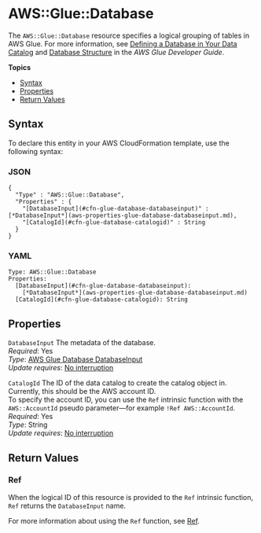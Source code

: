 # AWS::Glue::Database<a name="aws-resource-glue-database"></a>

The `AWS::Glue::Database` resource specifies a logical grouping of tables in AWS Glue\. For more information, see [Defining a Database in Your Data Catalog](https://docs.aws.amazon.com/glue/latest/dg/define-database.html) and [Database Structure](https://docs.aws.amazon.com/glue/latest/dg/aws-glue-api-catalog-databases.html#aws-glue-api-catalog-databases-Database) in the *AWS Glue Developer Guide*\.

**Topics**
+ [Syntax](#aws-resource-glue-database-syntax)
+ [Properties](#aws-resource-glue-database-properties)
+ [Return Values](#aws-resource-glue-database-returnvalues)

## Syntax<a name="aws-resource-glue-database-syntax"></a>

To declare this entity in your AWS CloudFormation template, use the following syntax:

### JSON<a name="aws-resource-glue-database-syntax.json"></a>

```
{
  "Type" : "AWS::Glue::Database",
  "Properties" : {
    "[DatabaseInput](#cfn-glue-database-databaseinput)" : [*DatabaseInput*](aws-properties-glue-database-databaseinput.md),
    "[CatalogId](#cfn-glue-database-catalogid)" : String
  }
}
```

### YAML<a name="aws-resource-glue-database-syntax.yaml"></a>

```
Type: AWS::Glue::Database
Properties:
  [DatabaseInput](#cfn-glue-database-databaseinput): 
    [*DatabaseInput*](aws-properties-glue-database-databaseinput.md)
  [CatalogId](#cfn-glue-database-catalogid): String
```

## Properties<a name="aws-resource-glue-database-properties"></a>

`DatabaseInput`  <a name="cfn-glue-database-databaseinput"></a>
The metadata of the database\.  
 *Required*: Yes  
 *Type*: [AWS Glue Database DatabaseInput](aws-properties-glue-database-databaseinput.md)  
 *Update requires*: [No interruption](using-cfn-updating-stacks-update-behaviors.md#update-no-interrupt) 

`CatalogId`  <a name="cfn-glue-database-catalogid"></a>
The ID of the data catalog to create the catalog object in\. Currently, this should be the AWS account ID\.  
To specify the account ID, you can use the `Ref` intrinsic function with the `AWS::AccountId` pseudo parameter—for example `!Ref AWS::AccountId`\.
 *Required*: Yes  
 *Type*: String  
 *Update requires*: [No interruption](using-cfn-updating-stacks-update-behaviors.md#update-no-interrupt) 

## Return Values<a name="aws-resource-glue-database-returnvalues"></a>

### Ref<a name="w4ab1c21c10d723c11b3"></a>

When the logical ID of this resource is provided to the `Ref` intrinsic function, `Ref` returns the `DatabaseInput` name\.

For more information about using the `Ref` function, see [Ref](intrinsic-function-reference-ref.md)\. 